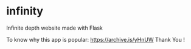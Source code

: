 infinity
========

Infinite depth website made with Flask

To know why this app is popular: https://archive.is/yHnUW
Thank You ! 
